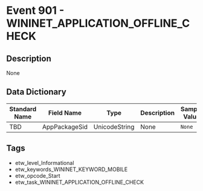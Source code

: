 # Event 901 - WININET_APPLICATION_OFFLINE_CHECK

## Description
None

## Data Dictionary
|Standard Name|Field Name|Type|Description|Sample Value|
|---|---|---|---|---|
|TBD|AppPackageSid|UnicodeString|None|`None`|

## Tags
* etw_level_Informational
* etw_keywords_WININET_KEYWORD_MOBILE
* etw_opcode_Start
* etw_task_WININET_APPLICATION_OFFLINE_CHECK